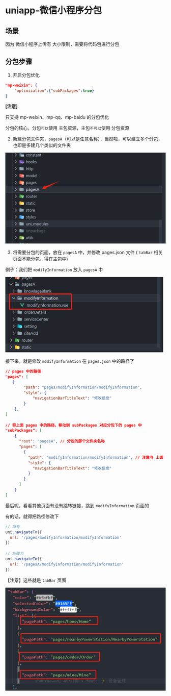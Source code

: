 # uniapp-微信小程序分包

## 场景

因为 微信小程序上传有 大小限制，需要将代码包进行分包



## 分包步骤

1. 开启分包优化

```json
"mp-weixin": {
	"optimization":{"subPackages":true}
}
```

**[注意]**

只支持 mp-weixin、mp-qq、mp-baidu 的分包优化

分包的核心，分包`可以`使用 主包资源，主包`不可以`使用 分包资源



2. 新建分包文件夹，`pagesA`（可以是任意名称），当然啦，可以建立多个分包，也即是多建几个类似的文件夹

![image-20231204150735380](./assets/uniapp-微信小程序分包/image-20231204150735380.png)	



3. 将需要分包的页面，放在 `pagesA` 中，并修改 pages.json 文件 ( `tabBar` 相关页面不能分包，得在主包中)

例子：我们把 `modifyInformation` 放入 `pagesA` 中

![image-20231204152650467](./assets/uniapp-微信小程序分包/image-20231204152650467.png)	

接下来，就是修改 `modifyInformation` 在 `pages.json` 中的路径了

```json
// pages 中的路径
"pages": [
   {
        "path": "pages/modifyInformation/modifyInformation",
        "style": {
            "navigationBarTitleText": "修改信息"
        }
	},
]

// 将上面 pages 中的路径，移动到 subPackages 对应分包下的 pages 中
"subPackages": [
    {
      "root": "pagesA", // 分包的那个文件夹名称
      "pages": [
        {
          "path": "modifyInformation/modifyInformation", // 注意与 上面 pages 的路径做对比 (少了 根路径 pages/) 
          "style": {
            "navigationBarTitleText": "修改信息"
          }
        }
      ]
    }
]
```

最后呢，看看其他页面有没有跳转链接，跳到 `modifyInformation` 页面的

有的话，就得把路径修改下

```javascript
// 原有
uni.navigateTo({
  url: '/pages/modifyInformation/modifyInformation'
})

// 应改为
uni.navigateTo({
  url: '/pagesA/modifyInformation/modifyInformation'
})
```



【注意】这些就是 `tabBar` 页面

![image-20231204152323587](./assets/uniapp-微信小程序分包/image-20231204152323587.png)	
